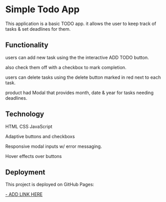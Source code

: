 # Simple Todo App

This application is a basic TODO app. it allows the user to keep track of tasks & set deadlines for them.

## Functionality

users can add new task using the the interactive ADD TODO button.

also check them off with a checkbox to mark completion.

users can delete tasks using the delete button marked in red next to each task.

product had Modal that provides month, date & year for tasks needing deadlines.

## Technology

HTML
CSS
JavaScript

Adaptive buttons and checkboxs

Responsive modal inputs w/ error messaging.

Hover effects over buttons

## Deployment

This project is deployed on GitHub Pages:

[- ADD LINK HERE](https://sime924.github.io/se_project_todo-app/)

